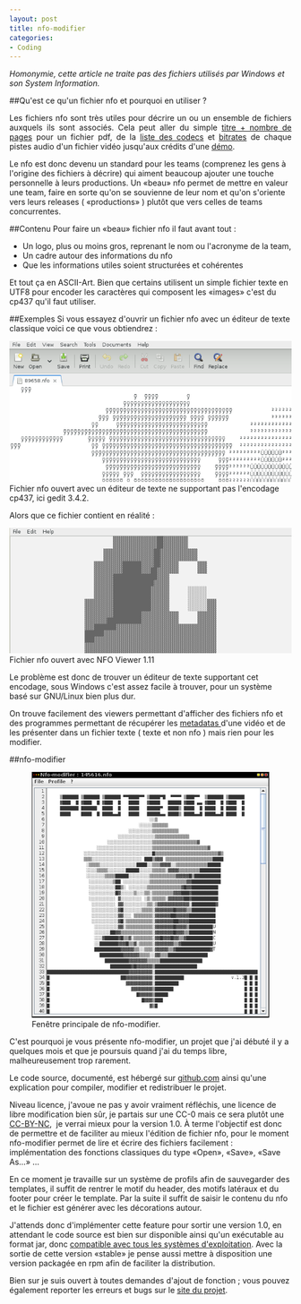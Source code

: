 ```yaml
---
layout: post
title: nfo-modifier
categories:
- Coding
---
```

<em>Homonymie, cette article ne traite pas des fichiers utilisés par Windows et son System Information.</em>

##Qu'est ce qu'un fichier nfo et pourquoi en utiliser ?
<p style="text-align: justify;">Les fichiers nfo sont très utiles pour décrire un ou un ensemble de fichiers auxquels ils sont associés. Cela peut aller du simple <span style="text-decoration: underline;">titre + nombre de pages</span> pour un fichier pdf, de la <span style="text-decoration: underline;">liste des codecs</span> et <span style="text-decoration: underline;">bitrates</span> de chaque pistes audio d'un fichier vidéo jusqu'aux crédits d'une <a title="Demoscene sur Wikipedia" href="http://fr.wikipedia.org/wiki/Sc%C3%A8ne_d%C3%A9mo" target="_blank">démo</a>.

Le nfo est donc devenu un standard pour les teams (comprenez les gens à l'origine des fichiers à décrire) qui aiment beaucoup ajouter une touche personnelle à leurs productions. Un «beau» nfo permet de mettre en valeur une team, faire en sorte qu'on se souvienne de leur nom et qu'on s'oriente vers leurs releases ( «productions» ) plutôt que vers celles de teams concurrentes.

##Contenu
Pour faire un «beau» fichier nfo il faut avant tout :

* Un logo, plus ou moins gros, reprenant le nom ou l'acronyme de la team,
* Un cadre autour des informations du nfo
* Que les informations utiles soient structurées et cohérentes

Et tout ça en ASCII-Art. Bien que certains utilisent un simple fichier texte en UTF8 pour encoder les caractères qui composent les «images» c'est du cp437 qu'il faut utiliser.

##Exemples
Si vous essayez d'ouvrir un fichier nfo avec un éditeur de texte classique voici ce que vous obtiendrez :

![Fichier nfo ouvert avec un éditeur de texte ne supportant pas l'encodage cp437.](/assets/2013/01/nfo_error.png)
Fichier nfo ouvert avec un éditeur de texte ne supportant pas l'encodage cp437, ici gedit 3.4.2.

Alors que ce fichier contient en réalité :

![Fichier nfo ouvert avec NFO Viewer 1.11](/assets/2013/01/nfo_no_error.png)
Fichier nfo ouvert avec NFO Viewer 1.11

Le problème est donc de trouver un éditeur de texte supportant cet encodage, sous Windows c'est assez facile à trouver, pour un système basé sur GNU/Linux bien plus dur.

On trouve facilement des viewers permettant d'afficher des fichiers nfo et des programmes permettant de récupérer les <a title="Metadonnées" href="http://fr.wikipedia.org/wiki/Metadata">metadatas </a>d'une vidéo et de les présenter dans un fichier texte ( texte et non nfo ) mais rien pour les modifier.

##nfo-modifier

<figure>
<img src="/assets/2013/01/interface.png">
<figcaption>Fenêtre principale de nfo-modifier.</figcaption>
</figure>

C'est pourquoi je vous présente nfo-modifier, un projet que j'ai débuté il y a quelques mois et que je poursuis quand j'ai du temps libre, malheureusement trop rarement.

Le code source, documenté, est hébergé sur <a href="https://github.com/AlexandreRio/nfo-modifier">github.com</a> ainsi qu'une explication pour compiler, modifier et redistribuer le projet.

Niveau licence, j'avoue ne pas y avoir vraiment réfléchis, une licence de libre modification bien sûr, je partais sur une CC-0 mais ce sera plutôt une <a href="http://creativecommons.org/licenses/by-nc/3.0/fr/legalcode">CC-BY-NC</a>,  je verrai mieux pour la version 1.0.
À terme l'objectif est donc de permettre et de faciliter au mieux l'édition de fichier nfo, pour le moment nfo-modifier permet de lire et écrire des fichiers facilement : implémentation des fonctions classiques du type «Open», «Save», «Save As…» …

En ce moment je travaille sur un système de profils afin de sauvegarder des templates, il suffit de rentrer le motif du header, des motifs latéraux et du footer pour créer le template. Par la suite il suffit de saisir le contenu du nfo et le fichier est générer avec les décorations autour.

J'attends donc d'implémenter cette feature pour sortir une version 1.0, en attendant le code source est bien sur disponible ainsi qu'un exécutable au format jar, donc <span style="text-decoration: underline;">compatible avec tous les systèmes d'exploitation</span>.
Avec la sortie de cette version «stable» je pense aussi mettre à disposition une version packagée en rpm afin de faciliter la distribution.

Bien sur je suis ouvert à toutes demandes d'ajout de fonction ; vous pouvez également reporter les erreurs et bugs sur le <a href="https://github.com/AlexandreRio/nfo-modifier/issues">site du projet</a>.
